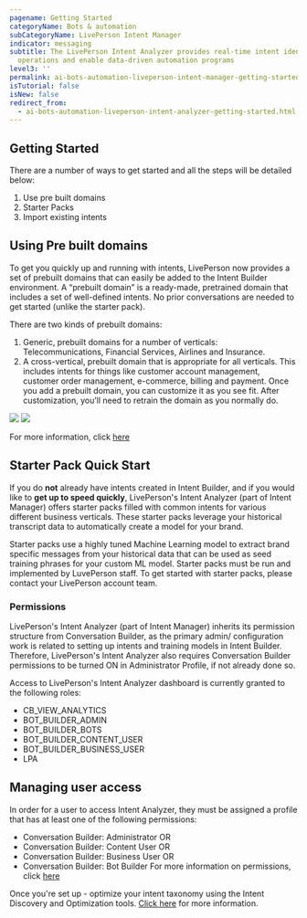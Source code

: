 ```yaml
---
pagename: Getting Started
categoryName: Bots & automation
subCategoryName: LivePerson Intent Manager
indicator: messaging
subtitle: The LivePerson Intent Analyzer provides real-time intent identification to help businesses optimize
  operations and enable data-driven automation programs
level3: ''
permalink: ai-bots-automation-liveperson-intent-manager-getting-started.html
isTutorial: false
isNew: false
redirect_from: 
  - ai-bots-automation-liveperson-intent-analyzer-getting-started.html
---
```


## Getting Started

There are a number of ways to get started and all the steps will be detailed below:
1. Use pre built domains
2. Starter Packs
3. Import existing intents 

## Using Pre built domains

To get you quickly up and running with intents, LivePerson now provides a set of prebuilt domains that can easily be added to the Intent Builder environment. A “prebuilt domain” is a ready-made, pretrained domain that includes a set of well-defined intents. No prior conversations are needed to get started (unlike the starter pack).

There are two kinds of prebuilt domains:

1. Generic, prebuilt domains for a number of verticals: Telecommunications, Financial Services, Airlines and Insurance.
2. A cross-vertical, prebuilt domain that is appropriate for all verticals. This includes intents for things like customer account management, customer order management, e-commerce, billing and payment.
Once you add a prebuilt domain, you can customize it as you see fit. After customization, you’ll need to retrain the domain as you normally do. 

![](//ce-sr.s3.eu-west-1.amazonaws.com/knowledge/img/Getting-started-intent3.png)
![](//ce-sr.s3.eu-west-1.amazonaws.com/knowledge/img/Getting-started-intent4.png)

For more information, click [here](https://knowledge.liveperson.com/getting-started-getting-started-with-intents.html)

## Starter Pack Quick Start

If you do **not** already have intents created in Intent Builder, and if you would like to **get up to speed quickly**, LivePerson's Intent Analyzer (part of Intent Manager) offers starter packs filled with common intents for various different business verticals. These starter packs leverage your historical transcript data to automatically create a model for your brand.  

Starter packs use a highly tuned Machine Learning model to extract brand specific messages from your historical data that can be used as seed training phrases for your custom ML model. Starter packs must be run and implemented by LuvePerson staff.
To get started with starter packs, please contact your LivePerson account team.

### Permissions
LivePerson's Intent Analyzer (part of Intent Manager) inherits its permission structure from Conversation Builder, as the primary admin/ configuration work is related to setting up intents and training models in Intent Builder. Therefore, LivePerson's Intent Analyzer also requires Conversation Builder permissions to be turned ON in Administrator Profile, if not already done so.

Access to LivePerson's Intent Analyzer dashboard is currently granted to the following roles:
* CB_VIEW_ANALYTICS
* BOT_BUILDER_ADMIN
* BOT_BUILDER_BOTS
* BOT_BUILDER_CONTENT_USER
* BOT_BUILDER_BUSINESS_USER
* LPA

## Managing user access
In order for a user to access Intent Analyzer, they must be assigned a profile that has at least one of the following permissions:
* Conversation Builder: Administrator OR
* Conversation Builder: Content User OR
* Conversation Builder: Business User OR
* Conversation Builder: Bot Builder
For more information on permissions, click [here](https://knowledge.liveperson.com/admin-settings-permissions-profiles.html)

Once you're set up - optimize your intent taxonomy using the Intent Discovery and Optimization tools. [Click here](https://knowledge.liveperson.com/ai-bots-automation-liveperson-intent-manager-create-and-optimize-intents.html) for more information.

